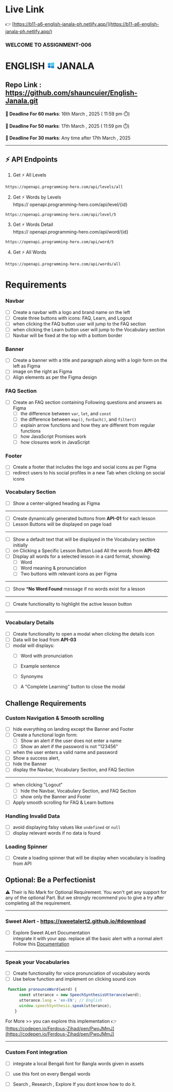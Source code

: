 # Live Link

 👉  [https://b11-a6-english-janala-ph.netlify.app/](https://b11-a6-english-janala-ph.netlify.app/)


### WELCOME TO ASSIGNMENT-006
# ENGLISH <img width="25px" src="./assets/logo.png" /> JANALA

## Repo Link : https://github.com/shauncuier/English-Janala.git

 **📅 Deadline For 60 marks**: 16th March , 2025 ( 11:59 pm ⏱️)

**📅 Deadline For 50 marks**: 17th March , 2025 ( 11:59 pm ⏱️)

**📅 Deadline For 30 marks**: Any time after  17th March , 2025

---
⚡ API Endpoints
---
1. Get ⚡ All Levels
```bash
https://openapi.programming-hero.com/api/levels/all
```
2. Get ⚡ Words by Levels <br/>
https:// openapi.programming-hero.com/api/level/{id}
```bash
https://openapi.programming-hero.com/api/level/5
```
3. Get ⚡ Words Detail <br/>
https:// openapi.programming-hero.com/api/word/{id}
```bash
https://openapi.programming-hero.com/api/word/5
```
4. Get ⚡ All  Words <br/>

```bash
https://openapi.programming-hero.com/api/words/all
```

# Requirements 

### Navbar
- [ ] Create a navbar with a logo and brand name on the left
- [ ] Create three buttons with icons: FAQ, Learn, and Logout
- [ ] when clicking the FAQ button user will jump to the FAQ section 
- [ ] when clicking the Learn button user will jump to the Vocabulary section 
- [ ] Navbar will be fixed at the top with a bottom border

### Banner
- [ ] Create a banner with a title and paragraph along with a login form on the left as Figma
- [ ] image on the right as Figma
- [ ] Align elements as per the Figma design

### FAQ Section
- [ ] Create an FAQ section containing Following  questions and answers as Figma
  - [ ] the difference between `var`, `let`, and `const`
  - [ ] the difference between `map()`, `forEach()`, and `filter()`
  - [ ] explain arrow functions and how they are different from regular functions
  - [ ] how JavaScript Promises work
  - [ ] how closures work in JavaScript

### Footer
- [ ] Create a footer that includes the logo and social icons as per Figma
- [ ] redirect users to his social profiles in a new Tab when clicking on social icons

### Vocabulary Section
- [ ] Show a center-aligned heading as Figma
---
- [ ] Create dynamically generated buttons from **API-01** for each lesson
- [ ] Lesson Buttons will be displayed on page load
---
- [ ] Show a default text that will be displayed in the Vocabulary section initially
- [ ] on Clicking a Specific Lesson Button  Load All the words from  **API-02** 
- [ ] Display all words for a selected lesson in a card format, showing:
  - [ ] Word
  - [ ] Word meaning & pronunciation
  - [ ] Two buttons with relevant icons as per Figma
---
- [ ] Show ***No Word Found** message  if no words exist for a lesson
---
- [ ] Create functionality to highlight the active lesson button
---


### Vocabulary Details
- [ ] Create functionality to open a modal when clicking the details icon
- [ ] Data will be load from **API-03**
- [ ] modal will  displays:
  - [ ] Word with pronunciation
  - [ ] Example sentence
  - [ ] Synonyms
  - [ ] A "Complete Learning" button to close the modal


## Challenge Requirements

### Custom Navigation & Smooth scrolling 
- [ ] hide everything on landing except the Banner and Footer
- [ ] Create a functional login form:
  - [ ] Show an alert if the user does not enter a name
  - [ ] Show an alert if the password is not "123456"
- [ ]  when the user enters a valid name and password
  - [ ] Show a success alert,
  - [ ] hide the Banner
  - [ ] display the Navbar, Vocabulary Section, and FAQ Section 
---
- [ ] when clicking "Logout"
  - [ ] hide the Navbar, Vocabulary Section, and FAQ Section
  - [ ]  show only the Banner and Footer
- [ ] Apply smooth scrolling for FAQ & Learn buttons

### Handling Invalid Data
- [ ] avoid displaying falsy values like `undefined` or `null`
- [ ] display relevant words if no data is found

### Loading Spinner
- [ ] Create a loading spinner that will be display when vocabulary is loading from API 

## Optional: Be a Perfectionist

⚠️ Their is No Mark for Optional Requirement.  You won't get any support for any of  the optional Part. But we strongly recommend you to give a try after completing all the requirement.

---
### Sweet Alert - https://sweetalert2.github.io/#download 
- [ ] Explore Sweet ALert Documentation  <br/>
integrate it with your app. replace all the basic alert with a normal alert <br/>
Follow this [Documentation](https://sweetalert2.github.io/) 
---
### Speak your Vocabularies
- [ ] Create functionality for voice pronunciation of vocabulary words
- [ ] Use below function and implement on clicking sound icon
```js
 function pronounceWord(word) {
      const utterance = new SpeechSynthesisUtterance(word);
      utterance.lang = 'en-EN'; // English
      window.speechSynthesis.speak(utterance);
    }
```
For More >>  you can explore this implementation 👉  [https://codepen.io/Ferdous-Zihad/pen/PwoJMmJ](https://codepen.io/Ferdous-Zihad/pen/PwoJMmJ)

---
### Custom Font integration 
- [ ] integrate a local Bengali font for Bangla words given in assets
- [ ] use this font on every Bengali words
- [ ] Search , Research , Explore  If you dont know how to do it. 



